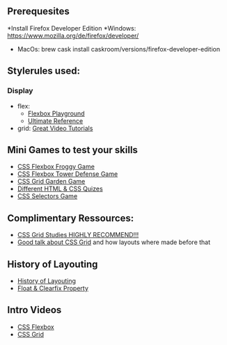 ## Prerequesites
  *Install Firefox Developer Edition
    *Windows: https://www.mozilla.org/de/firefox/developer/
  * MacOs: brew cask install caskroom/versions/firefox-developer-edition

## Stylerules used:
### Display
- flex: 
  - [Flexbox Playground](https://codepen.io/enxaneta/full/adLPwv)
  - [Ultimate Reference](https://css-tricks.com/snippets/css/a-guide-to-flexbox/)
- grid: [Great Video Tutorials](https://cssgrid.io/)

## Mini Games to test your skills
- [CSS Flexbox Froggy Game](https://flexboxfroggy.com/)
- [CSS Flexbox Tower Defense Game](http://www.flexboxdefense.com/)
- [CSS Grid Garden Game](http://cssgridgarden.com/)
- [Different HTML & CSS Quizes](https://learn-the-web.algonquindesign.ca/activities/)
- [CSS Selectors Game](https://flukeout.github.io/)

## Complimentary Ressources:
- [CSS Grid Studies HIGHLY RECOMMEND!!!](https://labs.jensimmons.com/)
- [Good talk about CSS Grid](https://www.youtube.com/watch?v=txZq7Laz7_4) and how layouts where made before that

## History of Layouting
- [History of Layouting](https://thehistoryoftheweb.com/tables-layout-absurd/)
- [Float & Clearfix Property](https://www.google.com/search?q=clearfix&rlz=1C5CHFA_enDE854DE855&oq=clearfix&aqs=chrome..69i57j0l5.2721j0j4&sourceid=chrome&ie=UTF-8)
  

## Intro Videos
- [CSS Flexbox](https://www.youtube.com/watch?v=fYq5PXgSsbE&t=267s)
- [CSS Grid](https://www.youtube.com/watch?v=8_153Zz4YI8&list=PLu8EoSxDXHP5CIFvt9-ze3IngcdAc2xKG&index=5)